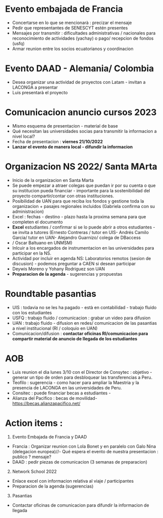 
# Evento embajada de Francia

- Concertarse en lo que se mencionarà : precizar el mensaje
- Pedir que representantes de SENESCYT estén presentes
- Mensajes por transmitir : dificultades administrativas / nacionales para reconocimiento de actividades (yachay) o pago/ recepcion de fondos (usfq)
- Armar reunion entre los socios ecuatorianos y coordinacion


# Evento DAAD - Alemania/ Colombia

- Desea organizar una actividad de proyectos con Latam - invitan a LACONGA a presentar
- Luis presentarà el proyecto 

# Comunicacion anuncio cursos 2023

- Mismo esquema de presentacion - material de base
- Qué necesitan las universidades socias para transmitir la informacion a nivel local?
- Fecha de presentacion : **viernes 21/10/2022**
- **Lanzar el evento de manera local - difundir la informacion**


# Organizacion NS 2022/ Santa MArta

- Inicio de la organizacion en Santa Marta
- Se puede empezar a atraer colegas que puedan ir por su cuenta o que su institucion pueda financiar - importante para la sostenibilidad del proyecto compartir/contar
con otras instituciones.
- Posibilidad de UAN para que reciba los fondos y gestione toda la organizacion + pasajes regionales incluidos (Gabriela confirma con su administracion)
- Excel : fechas - destino - plazo hasta la proxima semana para que completen el documento
- **Excel** estudiantes / confirmar si se lo puede abrir a otros estudiantes - se invita a tutores (Ernesto Contreras / tutor en UIS- Andrés Camilo Garcia/ tutor en UAN- Alejandro Guarnizo/ colega de DBaccess
- / Oscar Baltuano en UNMSM)
- Inlcuir a los encargados de instrumentacion en las universidades para participar en la NS.
- Actividad por incluir en agenda NS: Laboratorios remotos (sesion de discusion) - podemos preguntar a CAEN si desean participar
- Deywis Moreno y Yohany Rodriguez son UAN
- **Preparacion de la agenda** - sugerencias y propuestas

# Roundtable pasantias

- UIS : todavia no se les ha pagado - està en contabilidad - trabajo fluido con los estudiantes
- USFQ : trabajo fluido / comunicacion : grabar un video para difusion
- UAN : trabajo fluido - difusion en redes/ comunicacion de las pasantias a nivel institucional (RI / coloquio en UAN)
- Comunicacion/difusion : **contactar oficinas RI/comunicacion para compartir material de anuncio de llegada de los estudiantes**


# AOB

- Luis reunion el dia lunes 3/10 con el Director de Consytec : objetivo - generar un tipo de orden para desbloquear las transferencias a Peru.
- Teofilo : sugerencia - como hacer para ampliar la Maestria y la presencia de LACONGA en las universidades de Peru.
- Consitec : puede financiar becas a estudiantes - 
- Alianza del Pacifico : becas de movilidad- https://becas.alianzapacifico.net/      


# Action items : 

1. Evento Embajada de Francia y DAAD
- Francia : Organizar reunion con Lola Bonet y en paralelo con Galo Nina (delegacion europea)//- Qué espera el evento de nuestra presentacion : publico ? mensaje?
- DAAD :  pedir piezas de comunicacion (3 semanas de preparacion)

2. Network School 2022
- Enlace excel con informacion relativa al viaje / participantes
- Preparacion de la agenda (sugerencias)

3. Pasantias
- Contactar oficinas de comunicacion para difundir la informacion de llegada
